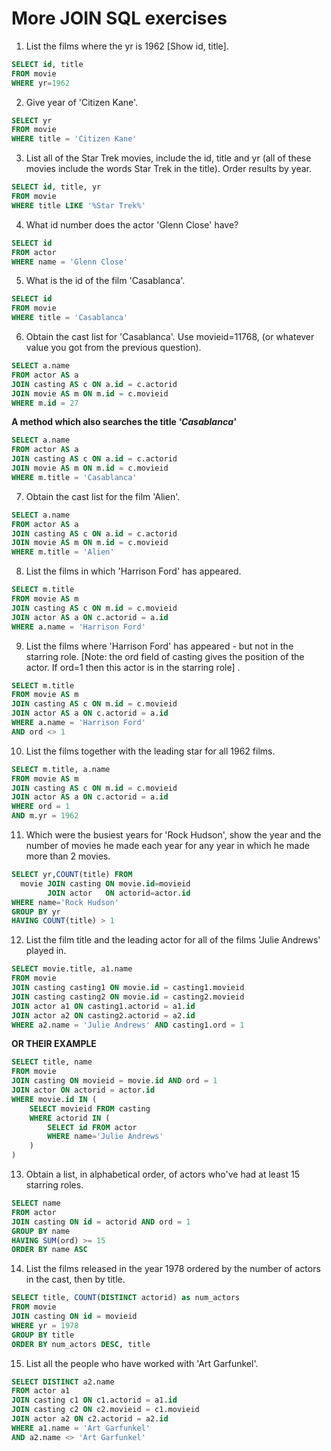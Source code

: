 # More JOIN SQL exercises

1. List the films where the yr is 1962 [Show id, title].

```sql
SELECT id, title
FROM movie
WHERE yr=1962
```

2. Give year of 'Citizen Kane'.

```sql
SELECT yr
FROM movie
WHERE title = 'Citizen Kane'
```

3. List all of the Star Trek movies, include the id, title and yr (all of these movies include the words Star Trek in the title). Order results by year. 

```sql
SELECT id, title, yr
FROM movie
WHERE title LIKE '%Star Trek%'
```

4.  What id number does the actor 'Glenn Close' have? 

```sql
SELECT id
FROM actor
WHERE name = 'Glenn Close'
```

5. What is the id of the film 'Casablanca'.

```sql
SELECT id
FROM movie
WHERE title = 'Casablanca'
```

6. Obtain the cast list for 'Casablanca'. Use movieid=11768, (or whatever value you got from the previous question).

```sql
SELECT a.name
FROM actor AS a
JOIN casting AS c ON a.id = c.actorid
JOIN movie AS m ON m.id = c.movieid
WHERE m.id = 27
```

**A method which also searches the title *'Casablanca'***

```sql
SELECT a.name
FROM actor AS a
JOIN casting AS c ON a.id = c.actorid
JOIN movie AS m ON m.id = c.movieid
WHERE m.title = 'Casablanca'
```

7. Obtain the cast list for the film 'Alien'.

```sql
SELECT a.name
FROM actor AS a
JOIN casting AS c ON a.id = c.actorid
JOIN movie AS m ON m.id = c.movieid
WHERE m.title = 'Alien'
```

8. List the films in which 'Harrison Ford' has appeared.

```sql
SELECT m.title
FROM movie AS m
JOIN casting AS c ON m.id = c.movieid
JOIN actor AS a ON c.actorid = a.id
WHERE a.name = 'Harrison Ford'
```

9. List the films where 'Harrison Ford' has appeared - but not in the starring role. [Note: the ord field of casting gives the position of the actor. If ord=1 then this actor is in the starring role] .

```sql
SELECT m.title
FROM movie AS m
JOIN casting AS c ON m.id = c.movieid
JOIN actor AS a ON c.actorid = a.id
WHERE a.name = 'Harrison Ford'
AND ord <> 1
```

10. List the films together with the leading star for all 1962 films. 

```sql
SELECT m.title, a.name
FROM movie AS m
JOIN casting AS c ON m.id = c.movieid
JOIN actor AS a ON c.actorid = a.id
WHERE ord = 1 
AND m.yr = 1962
```

11. Which were the busiest years for 'Rock Hudson', show the year and the number of movies he made each year for any year in which he made more than 2 movies. 

```sql
SELECT yr,COUNT(title) FROM
  movie JOIN casting ON movie.id=movieid
        JOIN actor   ON actorid=actor.id
WHERE name='Rock Hudson'
GROUP BY yr
HAVING COUNT(title) > 1
```

12. List the film title and the leading actor for all of the films 'Julie Andrews' played in. 

```sql
SELECT movie.title, a1.name
FROM movie
JOIN casting casting1 ON movie.id = casting1.movieid
JOIN casting casting2 ON movie.id = casting2.movieid
JOIN actor a1 ON casting1.actorid = a1.id
JOIN actor a2 ON casting2.actorid = a2.id
WHERE a2.name = 'Julie Andrews' AND casting1.ord = 1
```

**OR THEIR EXAMPLE**

```sql
SELECT title, name
FROM movie
JOIN casting ON movieid = movie.id AND ord = 1
JOIN actor ON actorid = actor.id
WHERE movie.id IN (
    SELECT movieid FROM casting
    WHERE actorid IN (
        SELECT id FROM actor
        WHERE name='Julie Andrews'
    )
)
```

13. Obtain a list, in alphabetical order, of actors who've had at least 15 starring roles. 

```sql
SELECT name
FROM actor
JOIN casting ON id = actorid AND ord = 1
GROUP BY name
HAVING SUM(ord) >= 15
ORDER BY name ASC
```

14. List the films released in the year 1978 ordered by the number of actors in the cast, then by title. 

```sql
SELECT title, COUNT(DISTINCT actorid) as num_actors
FROM movie
JOIN casting ON id = movieid
WHERE yr = 1978
GROUP BY title
ORDER BY num_actors DESC, title
```

15. List all the people who have worked with 'Art Garfunkel'. 

```sql
SELECT DISTINCT a2.name 
FROM actor a1
JOIN casting c1 ON c1.actorid = a1.id
JOIN casting c2 ON c2.movieid = c1.movieid
JOIN actor a2 ON c2.actorid = a2.id
WHERE a1.name = 'Art Garfunkel'
AND a2.name <> 'Art Garfunkel'
```